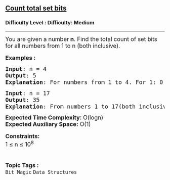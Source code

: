 <h2><a href="https://www.geeksforgeeks.org/problems/count-total-set-bits-1587115620/1?page=5&category=Arrays,Mathematical,Strings,Bit%20Magic,Recursion,Binary%20Search,Heap,Backtracking&sortBy=submissions">Count total set bits</a></h2><h3>Difficulty Level : Difficulty: Medium</h3><hr><div class="problems_problem_content__Xm_eO"><p><span style="font-size: 18px;">You are given a number<strong> n</strong>. Find the total count of set bits for all numbers from 1 to n (both inclusive).</span><br><br><span style="font-size: 18px;"><strong>Examples :<br></strong></span></p>
<pre><span style="font-size: 18px;"><strong>Input</strong>: n = 4
<strong>Output</strong>: 5
<strong>Explanation</strong>: For numbers from 1 to 4. For 1: 0 0 1 = 1 set bits For 2: 0 1 0 = 1 set bits For 3: 0 1 1 = 2 set bits For 4: 1 0 0 = 1 set bits Therefore, the total set bits is 5.</span>
</pre>
<pre><span style="font-size: 18px;"><strong>Input</strong>: n = 17
<strong>Output</strong>: 35
<strong>Explanation</strong>: From numbers 1 to 17(both inclusive), the total number of set bits is 35.</span></pre>
<p><span style="font-size: 18px;"><strong>Expected Time Complexity: </strong>O(logn)<br><strong>Expected Auxiliary Space:</strong> O(1)</span><br><br><strong><span style="font-size: 18px;">Constraints:</span></strong><br><span style="font-size: 18px;">1 ≤ n ≤ 10<sup>8</sup></span></p></div><br><p><span style=font-size:18px><strong>Topic Tags : </strong><br><code>Bit Magic</code>&nbsp;<code>Data Structures</code>&nbsp;